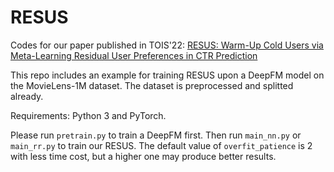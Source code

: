# RESUS
Codes for our paper published in TOIS'22:
[RESUS: Warm-Up Cold Users via Meta-Learning Residual User Preferences in CTR Prediction](https://dl.acm.org/doi/10.1145/3564283)

This repo includes an example for training RESUS upon a DeepFM model on the MovieLens-1M dataset. The dataset is preprocessed and splitted already.

Requirements: Python 3 and PyTorch.

Please run `pretrain.py` to train a DeepFM first. Then run `main_nn.py` or `main_rr.py` to train our RESUS. The default value of `overfit_patience` is 2 with less time cost, but a higher one may produce better results.  

